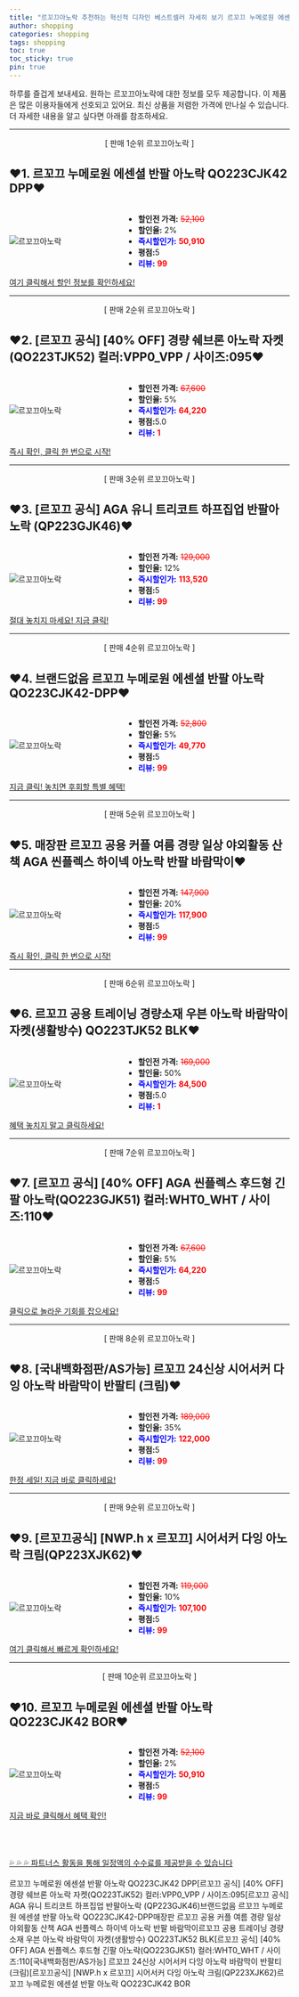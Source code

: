 ```yaml
---
title: "르꼬끄아노락 추천하는 혁신적 디자인 베스트셀러 자세히 보기 르꼬끄 누메로원 에센셜 반팔 아노락"
author: shopping
categories: shopping
tags: shopping
toc: true
toc_sticky: true
pin: true
---
```

하루를 즐겁게 보내세요. 원하는 르꼬끄아노락에 대한 정보를 모두 제공합니다. 이 제품은 많은 이용자들에게 선호되고 있어요. 최신 상품을 저렴한 가격에 만나실 수 있습니다. 더 자세한 내용을 알고 싶다면 아래를 참조하세요.

---
<p class="toplist" style="margin: 0 auto; display: block; width: fit-content;">[ 판매 1순위 르꼬끄아노락 ]</p>

<h2><strong>❤️1. 르꼬끄 누메로원 에센셜 반팔 아노락 QO223CJK42 DPP❤️</strong></h2>

<div style="display: flex; align-items: center;">
    <div style="flex: 0.4;">
        <img src="https://thumbnail8.coupangcdn.com/thumbnails/remote/230x230ex/image/vendor_inventory/a8fa/70303f2425cbd7d7db5f93f307fc0c7fe0d310b305b1432b97352b9892af.jpg" alt="르꼬끄아노락" style="max-width: 100%;">
    </div>
    <div style="flex: 0.6; margin-left: 10px;">
        <ul>
            <li><strong>할인전 가격:</strong> <del style="color: red;">52,100</del></li>
            <li><strong>할인율:</strong> 2%</li>
            <li><span style='color:blue'><strong>즉시할인가:</strong></span> <span style='color:red'><strong>50,910</strong></span></li>
            <li><strong>평점:</strong>5</li>
            <li><span style='color:blue'><strong>리뷰:</strong></span> <span style='color:red'><strong>99</strong></span></li>
        </ul>
    </div>
</div>
<div class="center">
    <a href="https://selin100587001.github.io?lptag=AF9450613&subid=githubio&pageKey=8127600002&traceid=V0-153&itemId=23074580713&vendorItemId=90108133395" class="myButton">
        여기 클릭해서 할인 정보를 확인하세요!
    </a>
</div>


---
<p class="toplist" style="margin: 0 auto; display: block; width: fit-content;">[ 판매 2순위 르꼬끄아노락 ]</p>

<h2><strong>❤️2. [르꼬끄 공식] [40% OFF] 경량 쉐브론 아노락 자켓(QO223TJK52) 컬러:VPP0_VPP / 사이즈:095❤️</strong></h2>

<div style="display: flex; align-items: center;">
    <div style="flex: 0.4;">
        <img src="https://thumbnail7.coupangcdn.com/thumbnails/remote/230x230ex/image/vendor_inventory/e59a/ae2f964a275fd54778ef1a55f46831df89ee2c612c275f4403d8d568a67a.jpg" alt="르꼬끄아노락" style="max-width: 100%;">
    </div>
    <div style="flex: 0.6; margin-left: 10px;">
        <ul>
            <li><strong>할인전 가격:</strong> <del style="color: red;">67,600</del></li>
            <li><strong>할인율:</strong> 5%</li>
            <li><span style='color:blue'><strong>즉시할인가:</strong></span> <span style='color:red'><strong>64,220</strong></span></li>
            <li><strong>평점:</strong>5.0</li>
            <li><span style='color:blue'><strong>리뷰:</strong></span> <span style='color:red'><strong>1</strong></span></li>
        </ul>
    </div>
</div>
<div class="center">
    <a href="https://selin100587001.github.io?lptag=AF9450613&subid=githubio&pageKey=7944560104&traceid=V0-153&itemId=21899753249&vendorItemId=85490624690" class="myButton">
        즉시 확인, 클릭 한 번으로 시작!
    </a>
</div>


---
<p class="toplist" style="margin: 0 auto; display: block; width: fit-content;">[ 판매 3순위 르꼬끄아노락 ]</p>

<h2><strong>❤️3. [르꼬끄 공식] AGA 유니 트리코트 하프집업 반팔아노락 (QP223GJK46)❤️</strong></h2>

<div style="display: flex; align-items: center;">
    <div style="flex: 0.4;">
        <img src="https://thumbnail10.coupangcdn.com/thumbnails/remote/230x230ex/image/vendor_inventory/0867/8bc599c406b73cee7aae5735e439dcb490b072dfb0644ad0c6f60c360c46.jpg" alt="르꼬끄아노락" style="max-width: 100%;">
    </div>
    <div style="flex: 0.6; margin-left: 10px;">
        <ul>
            <li><strong>할인전 가격:</strong> <del style="color: red;">129,000</del></li>
            <li><strong>할인율:</strong> 12%</li>
            <li><span style='color:blue'><strong>즉시할인가:</strong></span> <span style='color:red'><strong>113,520</strong></span></li>
            <li><strong>평점:</strong>5</li>
            <li><span style='color:blue'><strong>리뷰:</strong></span> <span style='color:red'><strong>99</strong></span></li>
        </ul>
    </div>
</div>
<div class="center">
    <a href="https://selin100587001.github.io?lptag=AF9450613&subid=githubio&pageKey=8189576140&traceid=V0-153&itemId=23432167690&vendorItemId=90571345076" class="myButton">
        절대 놓치지 마세요! 지금 클릭!
    </a>
</div>


---
<p class="toplist" style="margin: 0 auto; display: block; width: fit-content;">[ 판매 4순위 르꼬끄아노락 ]</p>

<h2><strong>❤️4. 브랜드없음 르꼬끄 누메로원 에센셜 반팔 아노락 QO223CJK42-DPP❤️</strong></h2>

<div style="display: flex; align-items: center;">
    <div style="flex: 0.4;">
        <img src="https://thumbnail10.coupangcdn.com/thumbnails/remote/230x230ex/image/vendor_inventory/e974/87d801cad901572a376082e6f3f309fdad02b6c59621cae5ff85534cdef2.jpg" alt="르꼬끄아노락" style="max-width: 100%;">
    </div>
    <div style="flex: 0.6; margin-left: 10px;">
        <ul>
            <li><strong>할인전 가격:</strong> <del style="color: red;">52,800</del></li>
            <li><strong>할인율:</strong> 5%</li>
            <li><span style='color:blue'><strong>즉시할인가:</strong></span> <span style='color:red'><strong>49,770</strong></span></li>
            <li><strong>평점:</strong>5</li>
            <li><span style='color:blue'><strong>리뷰:</strong></span> <span style='color:red'><strong>99</strong></span></li>
        </ul>
    </div>
</div>
<div class="center">
    <a href="https://selin100587001.github.io?lptag=AF9450613&subid=githubio&pageKey=8123580940&traceid=V0-153&itemId=23052899974&vendorItemId=90109717560" class="myButton">
        지금 클릭! 놓치면 후회할 특별 혜택!
    </a>
</div>


---
<p class="toplist" style="margin: 0 auto; display: block; width: fit-content;">[ 판매 5순위 르꼬끄아노락 ]</p>

<h2><strong>❤️5. 매장판 르꼬끄 공용 커플 여름 경량 일상 야외활동 산책 AGA 씬플렉스 하이넥 아노락 반팔 바람막이❤️</strong></h2>

<div style="display: flex; align-items: center;">
    <div style="flex: 0.4;">
        <img src="https://thumbnail7.coupangcdn.com/thumbnails/remote/230x230ex/image/vendor_inventory/c457/d854aac86c2935b9a2279779d0724c5d0546200642acf575471d88c835fb.jpg" alt="르꼬끄아노락" style="max-width: 100%;">
    </div>
    <div style="flex: 0.6; margin-left: 10px;">
        <ul>
            <li><strong>할인전 가격:</strong> <del style="color: red;">147,900</del></li>
            <li><strong>할인율:</strong> 20%</li>
            <li><span style='color:blue'><strong>즉시할인가:</strong></span> <span style='color:red'><strong>117,900</strong></span></li>
            <li><strong>평점:</strong>5</li>
            <li><span style='color:blue'><strong>리뷰:</strong></span> <span style='color:red'><strong>99</strong></span></li>
        </ul>
    </div>
</div>
<div class="center">
    <a href="https://selin100587001.github.io?lptag=AF9450613&subid=githubio&pageKey=8224817678&traceid=V0-153&itemId=23651703612&vendorItemId=90677088519" class="myButton">
        즉시 확인, 클릭 한 번으로 시작!
    </a>
</div>


---
<p class="toplist" style="margin: 0 auto; display: block; width: fit-content;">[ 판매 6순위 르꼬끄아노락 ]</p>

<h2><strong>❤️6. 르꼬끄 공용 트레이닝 경량소재 우븐 아노락 바람막이 자켓(생활방수) QO223TJK52 BLK❤️</strong></h2>

<div style="display: flex; align-items: center;">
    <div style="flex: 0.4;">
        <img src="https://thumbnail7.coupangcdn.com/thumbnails/remote/230x230ex/image/vendor_inventory/4e16/8f5997a36bb9695ff07750dee26268ebaf03843765059fd72bfa55f2a717.jpg" alt="르꼬끄아노락" style="max-width: 100%;">
    </div>
    <div style="flex: 0.6; margin-left: 10px;">
        <ul>
            <li><strong>할인전 가격:</strong> <del style="color: red;">169,000</del></li>
            <li><strong>할인율:</strong> 50%</li>
            <li><span style='color:blue'><strong>즉시할인가:</strong></span> <span style='color:red'><strong>84,500</strong></span></li>
            <li><strong>평점:</strong>5.0</li>
            <li><span style='color:blue'><strong>리뷰:</strong></span> <span style='color:red'><strong>1</strong></span></li>
        </ul>
    </div>
</div>
<div class="center">
    <a href="https://selin100587001.github.io?lptag=AF9450613&subid=githubio&pageKey=8180829385&traceid=V0-153&itemId=23387875552&vendorItemId=90417840611" class="myButton">
        혜택 놓치지 말고 클릭하세요!
    </a>
</div>


---
<p class="toplist" style="margin: 0 auto; display: block; width: fit-content;">[ 판매 7순위 르꼬끄아노락 ]</p>

<h2><strong>❤️7. [르꼬끄 공식] [40% OFF] AGA 씬플렉스 후드형 긴팔 아노락(QO223GJK51) 컬러:WHT0_WHT / 사이즈:110❤️</strong></h2>

<div style="display: flex; align-items: center;">
    <div style="flex: 0.4;">
        <img src="https://thumbnail9.coupangcdn.com/thumbnails/remote/230x230ex/image/vendor_inventory/31c7/2b48da079fc19dd49f62afec3f0357660a3553a9973c849218da0970ab72.jpg" alt="르꼬끄아노락" style="max-width: 100%;">
    </div>
    <div style="flex: 0.6; margin-left: 10px;">
        <ul>
            <li><strong>할인전 가격:</strong> <del style="color: red;">67,600</del></li>
            <li><strong>할인율:</strong> 5%</li>
            <li><span style='color:blue'><strong>즉시할인가:</strong></span> <span style='color:red'><strong>64,220</strong></span></li>
            <li><strong>평점:</strong>5</li>
            <li><span style='color:blue'><strong>리뷰:</strong></span> <span style='color:red'><strong>99</strong></span></li>
        </ul>
    </div>
</div>
<div class="center">
    <a href="https://selin100587001.github.io?lptag=AF9450613&subid=githubio&pageKey=7944560252&traceid=V0-153&itemId=21899753701&vendorItemId=85639991378" class="myButton">
        클릭으로 놀라운 기회를 잡으세요!
    </a>
</div>


---
<p class="toplist" style="margin: 0 auto; display: block; width: fit-content;">[ 판매 8순위 르꼬끄아노락 ]</p>

<h2><strong>❤️8. [국내백화점판/AS가능] 르꼬끄 24신상 시어서커 다잉 아노락 바람막이 반팔티 (크림)❤️</strong></h2>

<div style="display: flex; align-items: center;">
    <div style="flex: 0.4;">
        <img src="https://thumbnail9.coupangcdn.com/thumbnails/remote/230x230ex/image/vendor_inventory/5bc0/215627a0941a0133b5a53694c84989b00214599a61c2561591a804fec643.jpg" alt="르꼬끄아노락" style="max-width: 100%;">
    </div>
    <div style="flex: 0.6; margin-left: 10px;">
        <ul>
            <li><strong>할인전 가격:</strong> <del style="color: red;">189,000</del></li>
            <li><strong>할인율:</strong> 35%</li>
            <li><span style='color:blue'><strong>즉시할인가:</strong></span> <span style='color:red'><strong>122,000</strong></span></li>
            <li><strong>평점:</strong>5</li>
            <li><span style='color:blue'><strong>리뷰:</strong></span> <span style='color:red'><strong>99</strong></span></li>
        </ul>
    </div>
</div>
<div class="center">
    <a href="https://selin100587001.github.io?lptag=AF9450613&subid=githubio&pageKey=8108943532&traceid=V0-153&itemId=22963822094&vendorItemId=89997839381" class="myButton">
        한정 세일! 지금 바로 클릭하세요!
    </a>
</div>


---
<p class="toplist" style="margin: 0 auto; display: block; width: fit-content;">[ 판매 9순위 르꼬끄아노락 ]</p>

<h2><strong>❤️9. [르꼬끄공식] [NWP.h x 르꼬끄] 시어서커 다잉 아노락 크림(QP223XJK62)❤️</strong></h2>

<div style="display: flex; align-items: center;">
    <div style="flex: 0.4;">
        <img src="https://thumbnail8.coupangcdn.com/thumbnails/remote/230x230ex/image/vendor_inventory/9b35/dfad7653ffc9ee4dc5fe7eacbdd979f6eb5e9e4d4952c2e0508db2283aa7.jpg" alt="르꼬끄아노락" style="max-width: 100%;">
    </div>
    <div style="flex: 0.6; margin-left: 10px;">
        <ul>
            <li><strong>할인전 가격:</strong> <del style="color: red;">119,000</del></li>
            <li><strong>할인율:</strong> 10%</li>
            <li><span style='color:blue'><strong>즉시할인가:</strong></span> <span style='color:red'><strong>107,100</strong></span></li>
            <li><strong>평점:</strong>5</li>
            <li><span style='color:blue'><strong>리뷰:</strong></span> <span style='color:red'><strong>99</strong></span></li>
        </ul>
    </div>
</div>
<div class="center">
    <a href="https://selin100587001.github.io?lptag=AF9450613&subid=githubio&pageKey=8103359365&traceid=V0-153&itemId=22930007406&vendorItemId=90054757754" class="myButton">
        여기 클릭해서 빠르게 확인하세요!
    </a>
</div>


---
<p class="toplist" style="margin: 0 auto; display: block; width: fit-content;">[ 판매 10순위 르꼬끄아노락 ]</p>

<h2><strong>❤️10. 르꼬끄 누메로원 에센셜 반팔 아노락 QO223CJK42 BOR❤️</strong></h2>

<div style="display: flex; align-items: center;">
    <div style="flex: 0.4;">
        <img src="https://thumbnail8.coupangcdn.com/thumbnails/remote/230x230ex/image/vendor_inventory/97c5/236f61a94b271ee553c23912acde6044f16435615718f5a23871b52cd042.jpg" alt="르꼬끄아노락" style="max-width: 100%;">
    </div>
    <div style="flex: 0.6; margin-left: 10px;">
        <ul>
            <li><strong>할인전 가격:</strong> <del style="color: red;">52,100</del></li>
            <li><strong>할인율:</strong> 2%</li>
            <li><span style='color:blue'><strong>즉시할인가:</strong></span> <span style='color:red'><strong>50,910</strong></span></li>
            <li><strong>평점:</strong>5</li>
            <li><span style='color:blue'><strong>리뷰:</strong></span> <span style='color:red'><strong>99</strong></span></li>
        </ul>
    </div>
</div>
<div class="center">
    <a href="https://selin100587001.github.io?lptag=AF9450613&subid=githubio&pageKey=8126820556&traceid=V0-153&itemId=23071272742&vendorItemId=90104842322" class="myButton">
        지금 바로 클릭해서 혜택 확인!
    </a>
</div>

<br><br><br>[💦 💦 💦 파트너스 활동을 통해 일정액의 수수료를 제공받을 수 있습니다](https://link.coupang.com/a/bcpT2c)<br><br>르꼬끄 누메로원 에센셜 반팔 아노락 QO223CJK42 DPP[르꼬끄 공식] [40% OFF] 경량 쉐브론 아노락 자켓(QO223TJK52) 컬러:VPP0_VPP / 사이즈:095[르꼬끄 공식] AGA 유니 트리코트 하프집업 반팔아노락 (QP223GJK46)브랜드없음 르꼬끄 누메로원 에센셜 반팔 아노락 QO223CJK42-DPP매장판 르꼬끄 공용 커플 여름 경량 일상 야외활동 산책 AGA 씬플렉스 하이넥 아노락 반팔 바람막이르꼬끄 공용 트레이닝 경량소재 우븐 아노락 바람막이 자켓(생활방수) QO223TJK52 BLK[르꼬끄 공식] [40% OFF] AGA 씬플렉스 후드형 긴팔 아노락(QO223GJK51) 컬러:WHT0_WHT / 사이즈:110[국내백화점판/AS가능] 르꼬끄 24신상 시어서커 다잉 아노락 바람막이 반팔티 (크림)[르꼬끄공식] [NWP.h x 르꼬끄] 시어서커 다잉 아노락 크림(QP223XJK62)르꼬끄 누메로원 에센셜 반팔 아노락 QO223CJK42 BOR